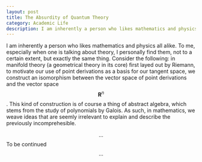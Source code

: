 ```yaml
---
layout: post
title: The Absurdity of Quantum Theory
category: Academic Life
description: I am inherently a person who likes mathematics and physics all alike. To me, especially when one is talking about theory, I personally find them, not to a certain extent, but exactly the same thing. Consider the following: in manifold theory (a geometrical theory in its core) first layed out by Riemann, to motivate our use of point derivations as a basis for our tangent space, we construct an isomorphism between the vector space of point derivations and the vector space $$\boldsymbol{R}^n$$. This kind of construction is of course a thing of abstract algebra, which stems from the study of polynomials by Galois. As such, in mathematics, we weave ideas that are seemly irrelevant to explain and describe the previously incomprehesible. 
---
```


I am inherently a person who likes mathematics and physics all alike. To me, especially when one is talking about theory, I personally find them, not to a certain extent, but exactly the same thing. Consider the following: in manifold theory (a geometrical theory in its core) first layed out by Riemann, to motivate our use of point derivations as a basis for our tangent space, we construct an isomorphism between the vector space of point derivations and the vector space $$\boldsymbol{R}^n$$. This kind of construction is of course a thing of abstract algebra, which stems from the study of polynomials by Galois. As such, in mathematics, we weave ideas that are seemly irrelevant to explain and describe the previously incomprehesible. 

$$\hdots$$
To be continued
$$\hdots$$
